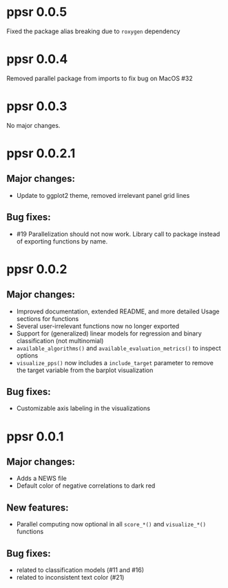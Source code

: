 # ppsr 0.0.5

Fixed the package alias breaking due to `roxygen` dependency

# ppsr 0.0.4

Removed parallel package from imports to fix bug on MacOS #32


# ppsr 0.0.3

No major changes.


# ppsr 0.0.2.1

## Major changes:
* Update to ggplot2 theme, removed irrelevant panel grid lines

## Bug fixes:
* #19 Parallelization should not now work. Library call to package instead of exporting functions by name.


# ppsr 0.0.2

## Major changes:

* Improved documentation, extended README, and more detailed Usage sections for functions
* Several user-irrelevant functions now no longer exported
* Support for (generalized) linear models for regression and binary classification (not multinomial)
* `available_algorithms()` and `available_evaluation_metrics()` to inspect options
* `visualize_pps()` now includes a `include_target` parameter to remove the target variable from the barplot visualization

## Bug fixes:

* Customizable axis labeling in the visualizations


# ppsr 0.0.1

## Major changes: 

* Adds a NEWS file
* Default color of negative correlations to dark red

## New features: 

* Parallel computing now optional in all `score_*()` and `visualize_*()` functions

## Bug fixes:

* related to classification models (#11 and #16)
* related to inconsistent text color (#21)


